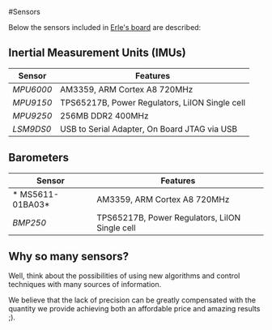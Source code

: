 #Sensors


Below the sensors included in [Erle's board](http://erlerobot.com) are described:

## Inertial Measurement Units (IMUs)

| **Sensor**   | **Features** |
|----|---------|
| *MPU6000* | AM3359, ARM Cortex A8 720MHz |
| *MPU9150* | TPS65217B, Power Regulators, LiION Single cell |
| *MPU9250* |  256MB DDR2 400MHz|
| *LSM9DS0* | USB to Serial Adapter, On Board JTAG via USB|

## Barometers

| **Sensor**   | **Features** |
|----|---------|
| * MS5611-01BA03* | AM3359, ARM Cortex A8 720MHz |
| *BMP250* | TPS65217B, Power Regulators, LiION Single cell |


## Why so many sensors?

Well, think about the possibilities of using new algorithms and control techniques with many sources of information.

We believe that the lack of precision can be greatly compensated with the quantity we provide achieving both an affordable price and amazing results ;).
